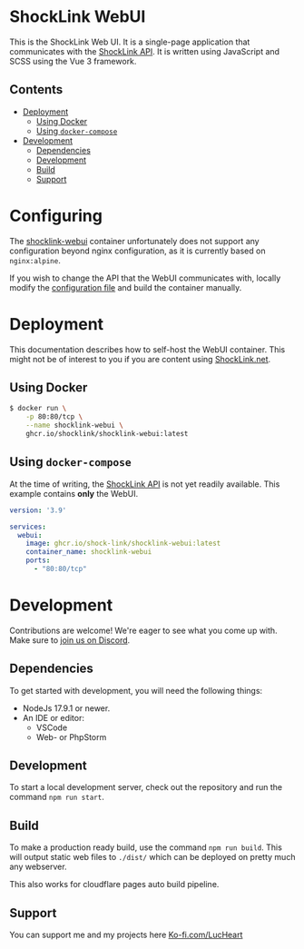 # ShockLink WebUI

This is the ShockLink Web UI. It is a single-page application that communicates with the [ShockLink API](https://github.com/Shock-Link/API). It is written using JavaScript and SCSS using the Vue 3 framework.

## Contents

- [Deployment](#deployment)
  - [Using Docker](#using-docker)
  - [Using `docker-compose`](#using-docker-compose)
- [Development](#development)
  - [Dependencies](#dependencies)
  - [Development](#development-1)
  - [Build](#build)
  - [Support](#support)

# Configuring

The [shocklink-webui](https://github.com/Shock-Link/WebUI/pkgs/container/shocklink-webui) container unfortunately does not support any configuration beyond nginx configuration, as it is currently based on `nginx:alpine`. 

If you wish to change the API that the WebUI communicates with, locally modify the [configuration file](src/globals/config/config.production.js) and build the container manually.

# Deployment

This documentation describes how to self-host the WebUI container. This might not be of interest to you if you are content using [ShockLink.net](https://shocklink.net).

## Using Docker

```bash
$ docker run \
    -p 80:80/tcp \
    --name shocklink-webui \
    ghcr.io/shocklink/shocklink-webui:latest
```

## Using `docker-compose`
At the time of writing, the [ShockLink API](https://github.com/Shock-Link/API) is not yet readily available. This example contains **only** the WebUI.

```yml
version: '3.9'

services:
  webui:
    image: ghcr.io/shock-link/shocklink-webui:latest
    container_name: shocklink-webui
    ports:
      - "80:80/tcp"
```

# Development
Contributions are welcome! We're eager to see what you come up with. Make sure to [join us on Discord](https://discord.gg/AHcCbXbEcF).

## Dependencies

To get started with development, you will need the following things:
- NodeJs 17.9.1 or newer.
- An IDE or editor:
  - VSCode
  - Web- or PhpStorm

## Development
To start a local development server, check out the repository and run the command `npm run start`.

## Build
To make a production ready build, use the command `npm run build`.
This will output static web files to `./dist/` which can be deployed on pretty much any webserver.

This also works for cloudflare pages auto build pipeline.

## Support
You can support me and my projects here [Ko-fi.com/LucHeart](https://ko-fi.com/lucheart)